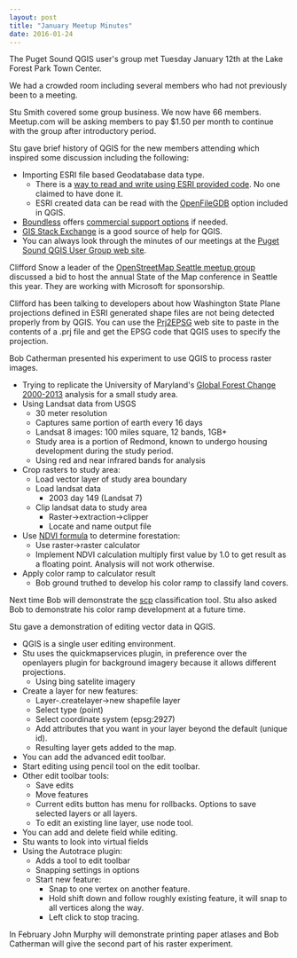 ```yaml
---
layout: post
title: "January Meetup Minutes"
date: 2016-01-24
---
```


The Puget Sound QGIS user's group met Tuesday January 12th at the Lake Forest Park Town Center.

We had a crowded room including several members who had not previously been to a meeting.

Stu Smith covered some group business. We now have 66 members. Meetup.com will be asking members to pay $1.50 per month to continue with the group after introductory period.

Stu gave brief history of QGIS for the new members attending which inspired some discussion including the following:

* Importing ESRI file based Geodatabase data type.
    * There is a [way to read and write using ESRI provided code](http://www.gdal.org/drv_filegdb.html). No one claimed to have done it.
    * ESRI created data can be read with the [OpenFileGDB](http://www.gdal.org/drv_openfilegdb.html) option included in QGIS.
* [Boundless](http://boundlessgeo.com/) offers [commercial support options](http://boundlessgeo.com/support/) if needed.
* [GIS Stack Exchange](http://gis.stackexchange.com/) is a good source of help for QGIS.
* You can always look through the minutes of our meetings at the [Puget Sound QGIS User Group web site](http://psqgis.org/).

Clifford Snow a leader of the [OpenStreetMap Seattle meetup group](http://www.meetup.com/OpenStreetMap-Seattle/) discussed a bid to host the annual State of the Map conference in Seattle this year. They are working with Microsoft for sponsorship. 

Clifford has been talking to developers about how Washington State Plane projections defined in ESRI generated shape files are not being detected properly from by QGIS. You can use the [Prj2EPSG](http://prj2epsg.org/search) web site to paste in the contents of a .prj file and get the EPSG code that QGIS uses to specify the projection.

Bob Catherman presented his experiment to use QGIS to process raster images.

* Trying to replicate the University of Maryland's [Global Forest Change 2000-2013](http://www.earthenginepartners.appspot.com/science-2013-global-forest) analysis for a small study area.
* Using Landsat data from USGS
    * 30 meter resolution
    * Captures same portion of earth every 16 days
    * Landsat 8 images: 100 miles square, 12 bands, 1GB+
    * Study area is a portion of Redmond, known to undergo housing development during the study period.
    * Using red and near infrared bands for analysis
* Crop rasters to study area:
    * Load vector layer of study area boundary
    * Load landsat data
        * 2003 day 149 (Landsat 7)
    * Clip landsat data to study area
        * Raster->extraction->clipper
        * Locate and name output file
* Use [NDVI formula](https://en.wikipedia.org/wiki/Normalized_Difference_Vegetation_Index) to determine forestation:
    * Use raster->raster calculator
    * Implement NDVI calculation multiply first value by 1.0 to get result as a floating point. Analysis will not work otherwise.
* Apply color ramp to calculator result
    * Bob ground truthed to develop his color ramp to classify land covers.

Next time Bob will demonstrate the [scp](http://fromgistors.blogspot.com/p/semi-automatic-classification-plugin.html) classification tool. Stu also asked Bob to demonstrate his color ramp development at a future time.

Stu gave a demonstration of editing vector data in QGIS.

* QGIS is a single user editing environment.
* Stu uses the quickmapservices plugin, in preference over the openlayers plugin for background imagery because it allows different projections.
    * Using bing satelite imagery
* Create a layer for new features:
    * Layer-.createlayer->new shapefile layer
    * Select type (point)
    * Select coordinate system (epsg:2927)
    * Add attributes that you want in your layer beyond the default (unique id).
    * Resulting layer gets added to the map.
* You can add the advanced edit toolbar.
* Start editing using pencil tool on the edit toolbar.
* Other edit toolbar tools:
    * Save edits
    * Move features
    * Current edits button has menu for rollbacks. Options to save selected layers or all layers.
    * To edit an existing line layer, use node tool.
* You can add and delete field while editing.
* Stu wants to look into virtual fields
* Using the Autotrace plugin:
    * Adds a tool to edit toolbar
    * Snapping settings in options
    * Start new feature:
        * Snap to one vertex on another feature.
        * Hold shift down and follow roughly existing feature, it will snap to all vertices along the way.
        * Left click to stop tracing.

In February John Murphy will demonstrate printing paper atlases and Bob Catherman will give the second part of his raster experiment.